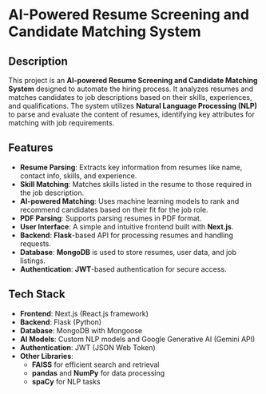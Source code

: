 # AI-Powered Resume Screening and Candidate Matching System

## Description

This project is an **AI-powered Resume Screening and Candidate Matching System** designed to automate the hiring process. It analyzes resumes and matches candidates to job descriptions based on their skills, experiences, and qualifications. The system utilizes **Natural Language Processing (NLP)** to parse and evaluate the content of resumes, identifying key attributes for matching with job requirements.

## Features

- **Resume Parsing**: Extracts key information from resumes like name, contact info, skills, and experience.
- **Skill Matching**: Matches skills listed in the resume to those required in the job description.
- **AI-powered Matching**: Uses machine learning models to rank and recommend candidates based on their fit for the job role.
- **PDF Parsing**: Supports parsing resumes in PDF format.
- **User Interface**: A simple and intuitive frontend built with **Next.js**.
- **Backend**: **Flask**-based API for processing resumes and handling requests.
- **Database**: **MongoDB** is used to store resumes, user data, and job listings.
- **Authentication**: **JWT**-based authentication for secure access.

## Tech Stack

- **Frontend**: Next.js (React.js framework)
- **Backend**: Flask (Python)
- **Database**: MongoDB with Mongoose
- **AI Models**: Custom NLP models and Google Generative AI (Gemini API)
- **Authentication**: JWT (JSON Web Token)
- **Other Libraries**:
  - **FAISS** for efficient search and retrieval
  - **pandas** and **NumPy** for data processing
  - **spaCy** for NLP tasks

